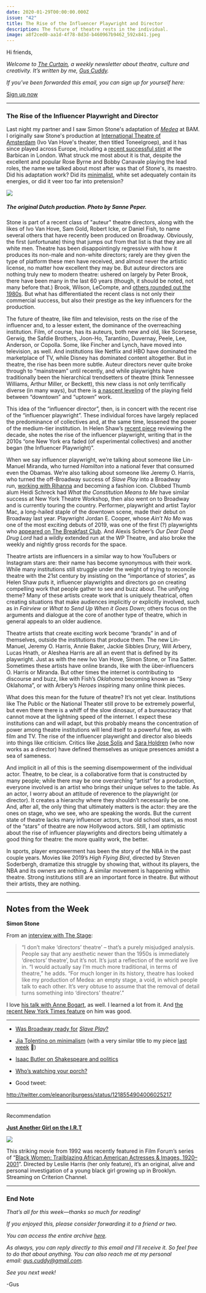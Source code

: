 ```yaml
---
date: 2020-01-29T00:00:00.000Z
issue: "42"
title: The Rise of the Influencer Playwright and Director
description: The future of theatre rests in the individual.
image: a8f2ced0-aa1d-4f78-8d3d-b460967b9462_592x841.jpeg
---
```



Hi friends,

_Welcome to [The Curtain](https://guscuddy.substack.com/archive), a weekly newsletter about theatre, culture and creativity. It’s written by me, [Gus Cuddy](https://twitter.com/guscuddy)._

_If you’ve been forwarded this email, you can sign up for yourself here:_

[Sign up now](https://guscuddy.substack.com/subscribe?)

---

### The Rise of the Influencer Playwright and Director

Last night my partner and I saw Simon Stone's adaptation of _[Medea](https://www.bam.org/medea)_ at BAM. I originally saw Stone's production at [International Theatre of Amsterdam](https://ita.nl/nl/) (Ivo Van Hove's theater, then titled Toneelgroep), and it has since played across Europe, including a [recent successful stint](https://www.theguardian.com/stage/2019/mar/07/medea-review-barbican-london-simon-stone) at the Barbican in London. What struck me most about it is that, despite the excellent and popular Rose Byrne and Bobby Canavale playing the lead roles, the name we talked about most after was that of Stone's, its maestro. Did his adaptation work? Did its [minimalist](https://guscuddy.substack.com/p/the-cult-of-minimalism-and-the-untapped), white set adequately contain its energies, or did it veer too far into pretension?

 ![](./bbcd37d4-e272-4ca7-9c1c-fccf55ebf73f_997x640.jpeg)

##### The original Dutch production. Photo by Sanne Peper.

Stone is part of a recent class of "auteur" theatre directors, along with the likes of Ivo Van Hove, Sam Gold, Robert Icke, or Daniel Fish, to name several others that have recently been produced on Broadway. Obviously, the first (unfortunate) thing that jumps out from that list is that they are all white men. Theatre has been disappointingly regressive with how it produces its non-male and non-white directors; rarely are they given the type of platform these men have received, and almost never the artistic license, no matter how excellent they may be. But auteur directors are nothing truly new to modern theatre: ushered on largely by Peter Brook, there have been many in the last 60 years (though, it should be noted, not many before that.) Brook, Wilson, LeCompte, and [others rounded out the 1980s](https://www.nytimes.com/1985/11/24/theater/auteur-directors-bring-new-life-to-theater.html). But what has differentiated the recent class is not only their commercial success, but also their prestige as the key influencers for the production.

The future of theatre, like film and television, rests on the rise of the influencer and, to a lesser extent, the dominance of the overreaching institution. Film, of course, has its auteurs, both new and old, like Scorsese, Gerwig, the Safdie Brothers, Joon-Ho, Tarantino, Duvernay, Peele, Lee, Anderson, or Copolla. Some, like Fincher and Lynch, have moved into television, as well. And institutions like Netflix and HBO have dominated the marketplace of TV, while Disney has dominated content altogether. But in theatre, the rise has been more subtle. Auteur directors never quite broke through to “mainstream” until recently, and while playwrights have traditionally been the hierarchical trendsetters of theatre (think Tennessee Williams, Arthur Miller, or Beckett), this new class is not only terrifically diverse (in many ways), but there is [a nascent leveling](https://guscuddy.substack.com/p/the-curtain-52119-?r=iq1l&utm_campaign=post&utm_medium=web&utm_source=copy) of the playing field between “downtown” and “uptown” work. 

This idea of the “influencer director”, then, is in concert with the recent rise of the “influencer playwright”. These individual forces have largely replaced the predominance of collectives and, at the same time, lessened the power of the medium-tier institution. In Helen Shaw’s [recent piece](https://www.vulture.com/2019/12/the-2010s-in-theater-spidey-hamilton-gatz-and-much-more.html) reviewing the decade, she notes the rise of the influencer playwright, writing that in the 2010s “one New York era faded (of experimental collectives) and another began (the Influencer Playwright)”. 

When we say influencer playwright, we’re talking about someone like Lin-Manuel Miranda, who turned _Hamilton_ into a national fever that consumed even the Obamas. We’re also talking about someone like Jeremy O. Harris, who turned the off-Broadway success of _Slave Play_ into a Broadway run, [working with Rihanna](https://www.nytimes.com/interactive/2019/05/20/t-magazine/rihanna-fenty-louis-vuitton.html) and becoming a fashion icon. Clubbed Thumb alum Heidi Schreck had _What the Constitution Means to Me_ have similar success at New York Theatre Workshop, then also went on to Broadway and is currently touring the country. Performer, playwright and artist Taylor Mac, a long-hailed staple of the downtown scene, made their debut on Broadway last year. Playwright Jordan E. Cooper, whose _Ain’t No Mo_ was one of the most exciting debuts of 2019, was one of the first (?) playwrights who [appeared on The Breakfast Club](https://www.youtube.com/watch?v=37R1kwv1HWg). And Alexis Scheer’s _Our Dear Dead Drug Lord_ had a wildly extended run at the WP Theatre, and also broke the weekly and nightly gross records for the space.

Theatre artists are influencers in a similar way to how YouTubers or Instagram stars are: their name has become synonymous with their work. While many institutions still struggle under the weight of trying to reconcile theatre with the 21st century by insisting on the “importance of stories”, as Helen Shaw puts it, influencer playwrights and directors go on creating compelling work that people gather to see and buzz about. The unifying theme? Many of these artists create work that is uniquely theatrical, often creating situations that make audiences implicitly or explicitly involved, such as in _Fairview_ or _What to Send Up When it Goes Down_; others focus on the arguments and dialogue at the core of another type of theatre, which in general appeals to an older audience. 

Theatre artists that create exciting work become “brands” in and of themselves, outside the institutions that produce them. The new Lin-Manuel, Jeremy O. Harris, Annie Baker, Jackie Sibbles Drury, Will Arbery, Lucas Hnath, or Aleshea Harris are all an event that is defined by its playwright. Just as with the new Ivo Van Hove, Simon Stone, or Tina Satter. Sometimes these artists have online brands, like with the über-influencers O. Harris or Miranda. But other times the internet is contributing to discourse and buzz, like with Fish’s _Oklahoma_ becoming known as “Sexy Oklahoma”, or with Arbery’s _Heroes_ inspiring many online think pieces.

What does this mean for the future of theatre? It’s not yet clear. Institutions like The Public or the National Theater still prove to be extremely powerful, but even there there is a whiff of the slow dinosaur, of a bureaucracy that cannot move at the lightning speed of the internet. I expect these institutions can and will adapt, but this probably means the concentration of power among theatre institutions will lend itself to a powerful few, as with film and TV. The rise of the influencer playwright and director also bleeds into things like criticism. Critics like [Jose Solis](https://twitter.com/josesolismayen?ref_src=twsrc%5Egoogle%7Ctwcamp%5Eserp%7Ctwgr%5Eauthor) and [Sara Holdren](https://twitter.com/swholdren?lang=en) (who now works as a director) have defined themselves as unique presences amidst a sea of sameness. 

And implicit in all of this is the seeming disempowerment of the individual actor. Theatre, to be clear, is a collaborative form that is constructed by many people; while there may be one overarching “artist” for a production, everyone involved is an artist who brings their unique selves to the table. As an actor, I worry about an attitude of reverence to the playwright (or director). It creates a hierarchy where they shouldn’t necessarily be one. And, after all, the only thing that ultimately matters is the actor: they are the ones on stage, who we see, who are speaking the words. But the current state of theatre lacks many influencer actors, true old school stars, as most of the “stars” of theatre are now Hollywood actors. Still, I am optimistic about the rise of influencer playwrights and directors being ultimately a good thing for theatre: the more quality work, the better.

In sports, player empowerment has been the story of the NBA in the past couple years. Movies like 2019’s _High Flying Bird_, directed by Steven Soderbergh, dramatize this struggle by showing that, without its players, the NBA and its owners are nothing. A similar movement is happening within theatre. Strong institutions still are an important force in theatre. But without their artists, they are nothing. 

---

## Notes from the Week

**Simon Stone**

From an [interview with The Stage](https://www.thestage.co.uk/features/interviews/2019/yerma-director-simon-stone-on-bringing-his-radical-medea-to-london-i-dont-make-directors-theatre-thats-a-misjudged-analysis/):

> “I don’t make ‘directors’ theatre’ – that’s a purely misjudged analysis. People say that any aesthetic newer than the 1950s is immediately ‘directors’ theatre’, but it’s not. It’s just a reflection of the world we live in. “I would actually say I’m much more traditional, in terms of theatre,” he adds. “For much longer in its history, theatre has looked like my production of Medea: an empty stage, a void, in which people talk to each other. It’s very obtuse to assume that the removal of detail turns something into ‘directors’ theatre’.”

I love [his talk with Anne Bogart](https://www.youtube.com/watch?v=Qficpne0ITo), as well. I learned a lot from it. And [the recent New York Times feature](https://www.nytimes.com/2020/01/01/theater/simon-stone-medea-bam.html) on him was good.

---

*   [Was Broadway ready for](https://www.nytimes.com/2020/01/27/theater/slave-play-broadway-interviews.html) _[Slave Play](https://www.nytimes.com/2020/01/27/theater/slave-play-broadway-interviews.html)_[?](https://www.nytimes.com/2020/01/27/theater/slave-play-broadway-interviews.html)
    
*   [Jia Tolentino on minimalism](https://www.newyorker.com/magazine/2020/02/03/the-pitfalls-and-the-potential-of-the-new-minimalism) (with a very similar title to my piece [last week](https://guscuddy.substack.com/p/the-cult-of-minimalism-and-the-untapped) 🤔)
    
*   [Isaac Butler on Shakespeare and politics](https://medium.com/@parabasis/following-the-action-some-thoughts-on-shakespeare-and-politics-5c84181a1732)
    
*   [Who’s watching your porch?](https://www.nytimes.com/2020/01/19/style/ring-video-doorbell-home-security.html)
    
*   Good tweet:
    

http://twitter.com/eleanorjburgess/status/1218554904006025217

---

###   
Recommendation

**[Just Another Girl on the I.R.T](https://www.newyorker.com/culture/the-front-row/the-still-astonishing-just-another-girl-on-the-irt?source=EDT_NYR_EDIT_NEWSLETTER_0_imagenewsletter_Movies_ZZ&utm_campaign=aud-dev&utm_source=nl&utm_brand=tny&utm_mailing=TNY_Movies_012420&utm_medium=email&bxid=5c7477ea3f92a46844779575&cndid=48285544&mbid=&utm_term=TNY_Movies)**

 ![](./a8f2ced0-aa1d-4f78-8d3d-b460967b9462_592x841.jpeg)

This striking movie from 1992 was recently featured in Film Forum’s series of “[Black Women: Trailblazing African American Actresses & Images, 1920–2001](https://filmforum.org/series/black-women-trailblazing-african-american-actresses-images-1920-2001)”. Directed by Leslie Harris (her only feature), it’s an original, alive and personal investigation of a young black girl growing up in Brooklyn. Streaming on Criterion Channel.

---

### End Note

_That’s all for this week—thanks so much for reading!_

_If you enjoyed this, please consider forwarding it to a friend or two._

_You can access the entire archive [here](https://guscuddy.substack.com/archive?utm_source=menu-dropdown)._

_As always, you can reply directly to this email and I’ll receive it. So feel free to do that about anything. You can also reach me at my personal email: [gus.cuddy@gmail.com](mailto:gus.cuddy@gmail.com)._

_See you next week!_

\-Gus